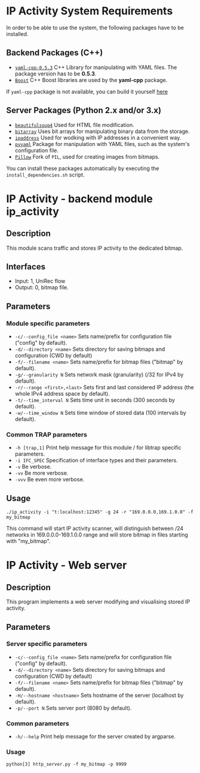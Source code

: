 # IP Activity System Requirements
In order to be able to use the system, the following packages have to be installed.

## Backend Packages (C++)
- [`yaml-cpp-0.5.3`](https://github.com/jbeder/yaml-cpp) C++ Library for manipulating with YAML files. The package version has to be **0.5.3**.
- [`Boost`](http://www.boost.org/) C++ Boost libraries are used by the **yaml-cpp** package.

If `yaml-cpp` package is not available, you can build it yourself [here](https://github.com/jbeder/yaml-cpp/releases/tag/release-0.5.3)

## Server Packages (Python 2.x and/or 3.x)
- [`beautifulsoup4`](https://www.crummy.com/software/BeautifulSoup/bs4/doc/) Used for HTML file modification.
- [`bitarray`](https://pypi.python.org/pypi/bitarray/)  Uses bit arrays for manipulating binary data from the storage.
- [`ipaddress`](https://docs.python.org/3/library/ipaddress.html)  Used for wodking with IP addresses in a convenient way.
- [`pyyaml`](http://pyyaml.org/wiki/PyYAMLDocumentation)  Package for manipulation with YAML files, such as the system's configuration file.
- [`Pillow`](https://pillow.readthedocs.io/en/3.2.x/) Fork of `PIL`, used for creating images from bitmaps.

You can install these packages automatically by executing the `install_dependencies.sh` script.

# IP Activity - backend module ip_activity

## Description
This module scans traffic and stores IP activity to the dedicated bitmap.

## Interfaces
- Input: 1, UniRec flow
- Output: 0, bitmap file.

## Parameters
### Module specific parameters
- `-c/--config_file <name>`     Sets name/prefix for configuration file ("config" by default).
- `-d/--directory <name>`       Sets directory for saving bitmaps and configuration (CWD by default)
- `-f/--filename <name>`        Sets name/prefix for bitmap files ("bitmap" by default).
- `-g/--granularity N`          Sets network mask (granularity) (/32 for IPv4 by default).
- `-r/--range <first>,<last>`   Sets first and last considered IP address (the whole IPv4 address space by default).
- `-t/--time_interval N`        Sets time unit in seconds (300 seconds by default).
- `-w/--time_window N`          Sets time window of stored data (100 intervals by default).

### Common TRAP parameters
- `-h [trap,1]`      Print help message for this module / for libtrap specific parameters.
- `-i IFC_SPEC`      Specification of interface types and their parameters.
- `-v`               Be verbose.
- `-vv`              Be more verbose.
- `-vvv`             Be even more verbose.

## Usage
`./ip_activity -i "t:localhost:12345" -g 24 -r "169.0.0.0,169.1.0.0" -f my_bitmap`

This command will start IP activity scanner, will distinguish between /24 networks in 169.0.0.0-169.1.0.0 range and will store bitmap in files starting with "my_bitmap".

# IP Activity - Web server

## Description
This program implements a web server modifying and visualising stored IP activity.

## Parameters
### Server specific parameters
- `-c/--config_file <name>`  Sets name/prefix for configuration file ("config" by default).
- `-d/--directory <name>`    Sets directory for saving bitmaps and configuration (CWD by default)
- `-f/--filename <name>`     Sets name/prefix for bitmap files ("bitmap" by default).
- `-H/--hostname <hostname>` Sets hostname of the server (localhost by default).
- `-p/--port N`              Sets server port (8080 by default).

### Common parameters
- `-h/--help`              Print help message for the server created by argparse.

### Usage
`python[3] http_server.py -f my_bitmap -p 9999`
